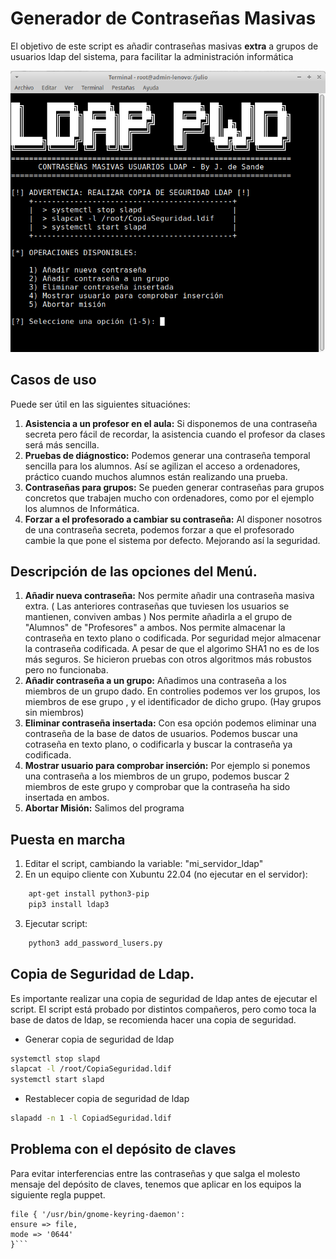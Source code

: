 # Generador de Contraseñas Masivas

El objetivo de este script es añadir contraseñas masivas **extra** a grupos de usuarios ldap del sistema,
para facilitar la administración informática

 ![A sample image](ldapPWD.png)

## Casos de uso

Puede ser útil en las siguientes situaciónes:

1. **Asistencia a un profesor en el aula:**
   Si disponemos de una contraseña secreta pero fácil de recordar, la asistencia cuando el profesor da clases será más sencilla.
2. **Pruebas de diágnostico:**
   Podemos generar una contraseña temporal sencilla para los alumnos. Así se agilizan el acceso a ordenadores, práctico cuando muchos alumnos están realizando una prueba.
3. **Contraseñas para grupos:**
   Se pueden generar contraseñas para grupos concretos que trabajen mucho con ordenadores, como por el ejemplo los alumnos de Informática.
4. **Forzar a el profesorado a cambiar su contraseña:**
   Al disponer nosotros de una contraseña secreta, podemos forzar a que el profesorado cambie la que pone el sistema por defecto. Mejorando así la seguridad.

## Descripción de las opciones del Menú.
1. **Añadir nueva contraseña:**
   Nos permite añadir una contraseña masiva extra. ( Las anteriores contraseñas que tuviesen los usuarios se mantienen, conviven ambas )
   Nos permite añadirla a el grupo de "Alumnos" de "Profesores" a ambos. Nos permite almacenar la contraseña en texto plano o codificada. Por seguridad mejor almacenar la contraseña codificada. A pesar de que el algorimo SHA1 no es de los más
   seguros. Se hicieron pruebas con otros algoritmos más robustos pero no funcionaba.
2. **Añadir contraseña a un grupo:**
   Añadimos una contraseña a los miembros de un grupo dado.
   En controlies podemos ver los grupos, los miembros de ese grupo , y el identificador de dicho grupo. (Hay grupos sin miembros)
4. **Eliminar contraseña insertada:**
   Con esa opción podemos eliminar una contraseña de la base de datos de usuarios.
   Podemos buscar una cotraseña en texto plano, o codificarla y buscar la contraseña ya codificada.
5. **Mostrar usuario para comprobar inserción:**
   Por ejemplo si ponemos una contraseña a los miembros de un grupo, podemos buscar 2 miembros de este grupo y comprobar que la contraseña ha sido insertada en ambos.
7. **Abortar Misión:**
   Salimos del programa


## Puesta en marcha

1. Editar el script, cambiando la variable: "mi_servidor_ldap"
2. En un equipo cliente con Xubuntu 22.04 (no ejecutar en el servidor): 
```bash
    apt-get install python3-pip
    pip3 install ldap3
```
3. Ejecutar script: 
```bash
    python3 add_password_lusers.py
```

## Copia de Seguridad de Ldap.

Es importante realizar una copia de seguridad de ldap antes de ejecutar el script.
El script está probado por distintos compañeros, pero como toca la base de datos de ldap, se recomienda hacer una copia de seguridad.

* Generar copia de seguridad de ldap
```bash
systemctl stop slapd                   
slapcat -l /root/CopiaSeguridad.ldif    
systemctl start slapd                                                                    
```

* Restablecer copia de seguridad de ldap
```bash
slapadd -n 1 -l CopiadSeguridad.ldif
```
## Problema con el depósito de claves
Para evitar interferencias entre las contraseñas y que salga el molesto mensaje del depósito de claves,
tenemos que aplicar en los equipos la siguiente regla puppet.

```
file { '/usr/bin/gnome-keyring-daemon':
ensure => file,
mode => '0644'
}```






